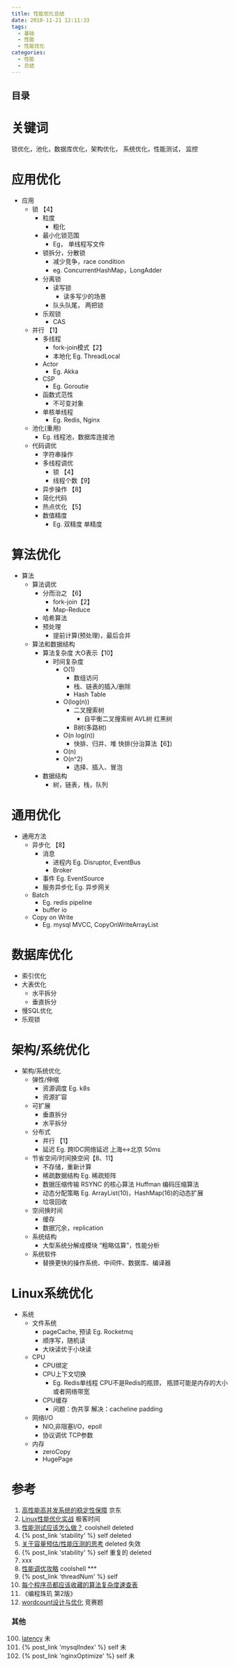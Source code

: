 ```yaml
---
title: 性能优化总结
date: 2018-11-21 12:11:33
tags: 
  - 基础
  - 性能
  - 性能优化
categories: 
  - 性能  
  - 总结
---
```


<p></p>
<!-- more -->

## 目录
<!-- toc -->

# 关键词 
锁优化，池化，数据库优化，架构优化， 系统优化，性能测试， 监控 


# 应用优化
+ 应用
	- 锁 【4】
		+ 粒度
		  - 粗化
		+ 最小化锁范围
		  - Eg， 单线程写文件
		+ 锁拆分，分散锁
		  - 减少竞争，race condition
		  - eg. ConcurrentHashMap，LongAdder
		+ 分离锁
		  - 读写锁
		    - 读多写少的场景
		  - 队头队尾， 两把锁
		+ 乐观锁
		  - CAS	  
	- 并行  【1】
		+ 多线程
		  - fork-join模式【2】
		  - 本地化 Eg. ThreadLocal
		+ Actor
		  - Eg. Akka
		+ CSP
		  - Eg. Goroutie
		+ 函数式范性
		  - 不可变对象
		+ 单核单线程
		  - Eg. Redis, Nginx
	- 池化(重用)
		+ Eg. 线程池，数据库连接池
	- 代码调优
		+ 字符串操作
		+ 多线程调优
			- 锁 【4】
			- 线程个数【9】
		+ 异步操作  【8】
		+ 简化代码
		+ 热点优化  【5】
		+ 数值精度
			- Eg. 双精度 单精度

# 算法优化
+ 算法
	- 算法调优
		+ 分而治之 【6】
			- fork-join【2】
			- Map-Reduce
		+ 哈希算法
		+ 预处理
			- 提前计算(预处理)，最后合并
	- 算法和数据结构
		+ 算法复杂度 大O表示【10】
			- 时间复杂度
				+ O(1)
					+ 数组访问
					+ 栈、链表的插入/删除
					+ Hash Table
				+ O(log(n))
					+ 二叉搜索树
						+ 自平衡二叉搜索树
							AVL树
							红黑树
					+ B树(多路树)
				+ O(n log(n))
					+ 快排、归并、堆
						快排(分治算法【6】) 
				+ O(n)
				+ O(n^2)
					+ 选择、插入、冒泡
		+ 数据结构
			- 树，链表，栈，队列



# 通用优化
- 通用方法
	+ 异步化  【8】
		+ 消息
			+ 进程内
			   Eg.  Disruptor, EventBus
			+ Broker
		+ 事件
		  Eg. EventSource
		+ 服务异步化
		  Eg. 异步网关
	+ Batch
		+ Eg. redis pipeline
		+ buffer io
	+ Copy on Write
	    + Eg. mysql MVCC, CopyOnWriteArrayList


# 数据库优化
- 索引优化
- 大表优化
  - 水平拆分
  - 垂直拆分
- 慢SQL优化
- 乐观锁

# 架构/系统优化
+ 架构/系统优化
	- 弹性/伸缩
		+ 资源调度 Eg. k8s
		+ 资源扩容
	- 可扩展
		+ 垂直拆分
		+ 水平拆分
	- 分布式
		+ 并行 【1】
		+ 延迟
		  Eg.  跨IDC网络延迟 上海<->北京  50ms
	- 节省空间/时间换空间【8、11】
		+ 不存储，重新计算
		+ 稀疏数据结构
			Eg. 稀疏矩阵
		+ 数据压缩传输
			RSYNC 的核心算法
			Huffman 编码压缩算法
		+ 动态分配策略
			Eg. ArrayList(10)，HashMap(16)的动态扩展
		+ 垃圾回收
	- 空间换时间
		+ 缓存
		+ 数据冗余，replication
	- 系统结构
		+ 大型系统分解成模块
		  “粗略估算”，性能分析
	- 系统软件
		+ 替换更快的操作系统、中间件、数据库、编译器


# Linux系统优化
+ 系统
	- 文件系统
		+ pageCache, 预读
		  Eg. Rocketmq
		+ 顺序写，随机读
		+ 大块读优于小块读
	- CPU
		+ CPU绑定
		+ CPU上下文切换
			+ Eg. Redis单线程
			  CPU不是Redis的瓶颈，
			  瓶颈可能是内存的大小或者网络带宽
		+ CPU缓存
			+ 问题：伪共享
			  解决：cacheline padding
	- 网络I/O
		+ NIO,非阻塞I/O，epoll
		+ 协议调优
		  TCP参数
	- 内存
		+ zeroCopy
		+ HugePage


# 参考
1. [高性能高并发系统的稳定性保障](http://dwz.cn/4SrP4L) 京东
2. [Linux性能优化实战](https://time.geekbang.org/column/intro/140)  极客时间
3. [性能测试应该怎么做？](https://coolshell.cn/articles/17381.html)  coolshell  deleted
4. {% post_link 'stability' %}  self  deleted
5. [关于容量预估/性能压测的思考](http://blog.jobbole.com/88958/)  deleted  失效
6. {% post_link 'stability' %}   self  重复的 deleted
7. xxx
8. [性能调优攻略](https://coolshell.cn/articles/7490.html/comment-page-1)  coolshell  *** 
9. {% post_link 'threadNum' %}  self
10. [每个程序员都应该收藏的算法复杂度速查表](http://www.codeceo.com/article/algorithm-complexity-table.html)
11. 《编程珠玑 第2版》 
12. [wordcount设计与优化](https://yq.aliyun.com/articles/25487)  竞赛题

### 其他
100. [latency](https://colin-scott.github.io/personal_website/research/interactive_latency.html)  未  
101. {%  post_link   'mysqlIndex'  %}     self 未
102. {%  post_link   'nginxOptimize'  %}   self 未
